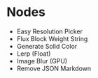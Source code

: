 # Nodes

- Easy Resolution Picker
- Flux Block Weight String
- Generate Solid Color
- Lerp (Float)
- Image Blur (GPU)
- Remove JSON Markdown
